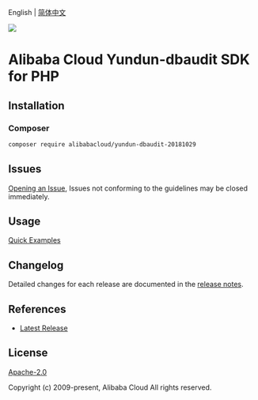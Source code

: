 English | [简体中文](README-CN.md)

![](https://aliyunsdk-pages.alicdn.com/icons/AlibabaCloud.svg)

# Alibaba Cloud Yundun-dbaudit SDK for PHP

## Installation

### Composer

```bash
composer require alibabacloud/yundun-dbaudit-20181029
```

## Issues

[Opening an Issue](https://github.com/aliyun/alibabacloud-php-sdk/issues/new), Issues not conforming to the guidelines may be closed immediately.

## Usage

[Quick Examples](https://github.com/aliyun/alibabacloud-php-sdk/blob/master/docs/0-Examples-EN.md#quick-examples)

## Changelog

Detailed changes for each release are documented in the [release notes](./ChangeLog.txt).

## References

* [Latest Release](https://github.com/aliyun/alibabacloud-php-sdk/)

## License

[Apache-2.0](http://www.apache.org/licenses/LICENSE-2.0)

Copyright (c) 2009-present, Alibaba Cloud All rights reserved.

